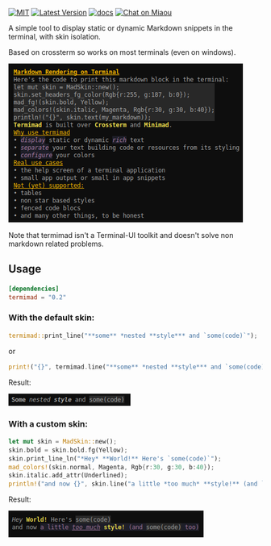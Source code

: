 [![MIT][s2]][l2] [![Latest Version][s1]][l1] [![docs][s3]][l3] [![Chat on Miaou][s4]][l4]

[s1]: https://img.shields.io/crates/v/termimad.svg
[l1]: https://crates.io/crates/termimad

[s2]: https://img.shields.io/badge/license-MIT-blue.svg
[l2]: termimad/LICENSE

[s3]: https://docs.rs/termimad/badge.svg
[l3]: https://docs.rs/termimad/

[s4]: https://miaou.dystroy.org/static/shields/room.svg
[l4]: https://miaou.dystroy.org/3


A simple tool to display static or dynamic Markdown snippets in the terminal, with skin isolation.

Based on crossterm so works on most terminals (even on windows).

![text](doc/text.png)

Note that termimad isn't a Terminal-UI toolkit and doesn't solve non markdown related problems.

##  Usage

```toml
[dependencies]
termimad = "0.2"
```

### With the default skin:

```rust
termimad::print_line("**some** *nested **style*** and `some(code)`");
```
or
```rust
print!("{}", termimad.line("**some** *nested **style*** and `some(code)`"));
```

Result:

![simple example](doc/default-skin-simple.png)

### With a custom skin:

```rust
let mut skin = MadSkin::new();
skin.bold = skin.bold.fg(Yellow);
skin.print_line_ln("*Hey* **World!** Here's `some(code)`");
mad_colors!(skin.normal, Magenta, Rgb{r:30, g:30, b:40});
skin.italic.add_attr(Underlined);
println!("and now {}", skin.line("a little *too much* **style!** (and `some(code)` too)"));
```

Result:

![too much style](doc/too_much.png)

